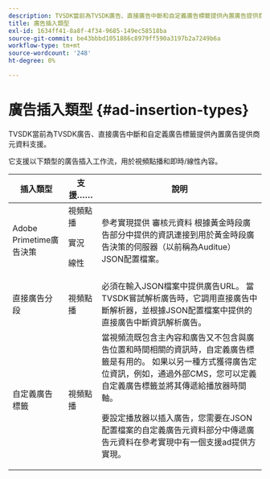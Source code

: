 ```yaml
---
description: TVSDK當前為TVSDK廣告、直接廣告中斷和自定義廣告標籤提供內置廣告提供商元資料支援。
title: 廣告插入類型
exl-id: 1634ff41-8a8f-4f34-9685-149ec58518ba
source-git-commit: be43bbbd1051886c8979ff590a3197b2a7249b6a
workflow-type: tm+mt
source-wordcount: '248'
ht-degree: 0%

---
```


# 廣告插入類型 {#ad-insertion-types}

TVSDK當前為TVSDK廣告、直接廣告中斷和自定義廣告標籤提供內置廣告提供商元資料支援。

它支援以下類型的廣告插入工作流，用於視頻點播和即時/線性內容。

<table id="table_1C3A659BDDB7453CA953A103045FCA01"> 
 <thead> 
  <tr> 
   <th colname="col1" class="entry"> 插入類型 </th> 
   <th colname="col2" class="entry"> 支援…… </th> 
   <th colname="col3" class="entry"> 說明 </th> 
  </tr>
 </thead>
 <tbody> 
  <tr> 
   <td colname="col1"> Adobe Primetime廣告決策 </td> 
   <td colname="col2">視頻點播 <p>實況 </p> <p>線性 </p> </td> 
   <td colname="col3">參考實現提供 <span class="codeph"> 審核元資料</span> 根據黃金時段廣告部分中提供的資訊連接到用於黃金時段廣告決策的伺服器（以前稱為Auditue）</a> JSON配置檔案</a>。 </td> 
  </tr> 
  <tr> 
   <td colname="col1"> 直接廣告分段 </td> 
   <td colname="col2"> 視頻點播 </td> 
   <td colname="col3">必須在輸入JSON檔案中提供廣告URL。 當TVSDK嘗試解析廣告時，它調用直接廣告中斷解析器，並根據JSON配置檔案中提供的直接廣告中斷資訊解析廣告</a>。 </td> 
  </tr> 
  <tr> 
   <td colname="col1"> 自定義廣告標籤 </td> 
   <td colname="col2"> 視頻點播 </td> 
   <td colname="col3">當視頻流既包含主內容和廣告又不包含與廣告位置和時間相關的資訊時，自定義廣告標籤是有用的。 如果以另一種方式獲得廣告定位資訊，例如，通過外部CMS，您可以定義自定義廣告標籤並將其傳遞給播放器時間軸。 <p>要設定播放器以插入廣告，您需要在JSON配置檔案的自定義廣告元資料部分中傳遞廣告元資料</a>在參考實現中有一個支援ad提供方實現。 </p> </td>
  </tr>
 </tbody>
</table>
